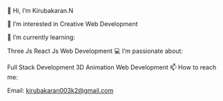 👋 Hi, I’m Kirubakaran.N

👀 I’m interested in Creative Web Development

🌱 I’m currently learning:

Three Js
React Js
Web Development
💻 I’m passionate about:

Full Stack Development
3D Animation
Web Development
📫 How to reach me:

Email: kirubakaran003k2@gmail.com

<!---
kirubakaran2/kirubakaran2 is a ✨ special ✨ repository because its `README.md` (this file) appears on your GitHub profile.
You can click the Preview link to take a look at your changes.
--->
